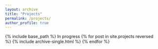 ```yaml
---
layout: archive
title: "Projects"
permalink: /projects/
author_profile: true
---
```


{% include base_path %}
In progress
{% for post in site.projects reversed %} {% include archive-single.html %} {% endfor %}
